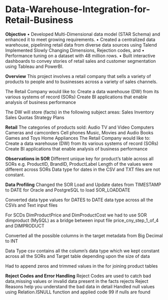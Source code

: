 # Data-Warehouse-Integration-for-Retail-Business

**Objective**
• Developed Multi-Dimensional data model (STAR Schema) and enhanced it to meet growing requirements.
• Created a centralized data warehouse, pipelining retail data from diverse data sources using Talend Implemented Slowly Changing Dimensions, Rejection codes, and  • Performance tuning on a dataset with 48 million rows.
• Built interactive dashboards to convey stories of retail sales and customer segmentation using Tableau and PowerBI.


**Overview**
This project involves a retail company that sells a variety of products to people and to businesses across a variety of sales channels.

The Retail Company would like to: Create a data warehouse (DW) from its various systems of record (SORs) Create BI applications that enable analysis of business performance

The DW will store (facts) in the following subject areas: Sales Inventory Sales Quotas Strategy Plans

**Retail**
The categories of products sold: Audio TV and Video Computers Cameras and camcorders Cell phones Music, Movies and Audio Books Games and Toys Home Appliances The Retail Company would like to: Create a data warehouse (DW) from its various systems of record (SORs) Create BI applications that enable analysis of business performance

**Observations in SOR**
Different unique key for product’s table across all SORs e.g. ProductID, BrandID, ProductLabel
Length of the values were different across SORs
Data type for dates in the CSV and TXT files are not constant.

**Data Profiling**
Changed the SOR Load and Update dates from TIMESTAMP to DATE for Oracle and PostgreSQL to load SOR_LOADDATE

Converted data type values for DATES to DATE data type across all the CSVs and Text input files

For SCDs DimProductPrice and DimProductCost we had to use SOR dimproduct (MySQL) as a bridge between input file price_cny_step_1_of_4 and DIMPRODUCT

Converted all the possible columns in the target metadata from Big Decimal to INT

Data Type csv contains all the column’s data type which we kept constant across all the SORs and Target table depending upon the size of data

Had to append zeros and trimmed values in the for joining product tables


**Reject Codes and Error Handling**
Reject Codes are used to catch bad data,missing values or invalid data present in the facts rejects
Reject Reasons help you understand the bad data in detail
Handled null values using Relation.ISNULL function and applied code 99 if nulls are found
